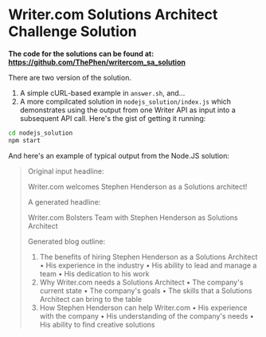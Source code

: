 # Writer.com Solutions Architect Challenge Solution

**The code for the solutions can be found at: https://github.com/ThePhen/writercom_sa_solution**

There are two version of the solution. 
1. A simple cURL-based example in `answer.sh`, and...
2. A more compilcated solution in `nodejs_solution/index.js` which demonstrates using the output from one Writer API as input into a subsequent API call. Here's the gist of getting it running:
```sh
cd nodejs_solution
npm start
```
And here's an example of typical output from the Node.JS solution:
> 
> Original input headline:
> 
> Writer.com welcomes Stephen Henderson as a Solutions architect!
> 
> A generated headline:
> 
> Writer.com Bolsters Team with Stephen Henderson as Solutions Architect
> 
> Generated blog outline:
> 1. The benefits of hiring Stephen Henderson as a Solutions Architect
> • His experience in the industry
> • His ability to lead and manage a team
> • His dedication to his work
> 2. Why Writer.com needs a Solutions Architect
> • The company's current state
> • The company's goals
> • The skills that a Solutions Architect can bring to the table
> 3. How Stephen Henderson can help Writer.com
> • His experience with the company
> • His understanding of the company's needs
> • His ability to find creative solutions
> 